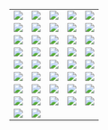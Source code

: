 ||||||
|---|---|---|---|---|
|[![](https://img.shields.io/badge/style-v0.5.0-blue.svg?style=for-the-badge&label=acme)](https://github.com/vancluever/terraform-provider-acme)|[![](https://img.shields.io/badge/style--blue.svg?style=for-the-badge&label=ad)](https://github.com/GSLabDev/terraform-provider-ad)|[![](https://img.shields.io/badge/style-v0.0.9-blue.svg?style=for-the-badge&label=apigee)](https://github.com/zambien/terraform-provider-apigee)|[![](https://img.shields.io/badge/style-v1.2.2-blue.svg?style=for-the-badge&label=artifactory)](https://github.com/atlassian/terraform-provider-artifactory)|[![](https://img.shields.io/badge/style--blue.svg?style=for-the-badge&label=avi)](https://github.com/avinetworks/terraform-provider-avi)|
|[![](https://img.shields.io/badge/style--blue.svg?style=for-the-badge&label=aviatrix)](https://github.com/AviatrixSystems/terraform-provider-aviatrix)|[![](https://img.shields.io/badge/style--blue.svg?style=for-the-badge&label=couchdb)](https://github.com/nicolai86/terraform-provider-couchdb)|[![](https://img.shields.io/badge/style-v1.0.5-blue.svg?style=for-the-badge&label=drp)](https://github.com/rackn/terraform-provider-drp/)|[![](https://img.shields.io/badge/style--blue.svg?style=for-the-badge&label=dockermachine)](https://github.com/gstruct/terraform-provider-dockermachine)|[![](https://img.shields.io/badge/style--blue.svg?style=for-the-badge&label=gandi)](https://github.com/tiramiseb/terraform-provider-gandi)|
|[![](https://img.shields.io/badge/style-v0.1.0-blue.svg?style=for-the-badge&label=restapi)](https://github.com/Mastercard/terraform-provider-restapi)|[![](https://img.shields.io/badge/style--blue.svg?style=for-the-badge&label=glue)](https://github.com/MikeSouza/terraform-provider-glue)|[![](https://img.shields.io/badge/style--blue.svg?style=for-the-badge&label=gocd)](https://github.com/drewsonne/terraform-provider-gocd)|[![](https://img.shields.io/badge/style-v0.1.0-blue.svg?style=for-the-badge&label=googlecalendar)](https://github.com/sethvargo/terraform-provider-googlecalendar)|[![](https://img.shields.io/badge/style-v0.1.4-blue.svg?style=for-the-badge&label=gsuite)](https://github.com/DeviaVir/terraform-provider-gsuite)|
|[![](https://img.shields.io/badge/style-v0.5.1-blue.svg?style=for-the-badge&label=helm)](https://github.com/mcuadros/terraform-provider-helm)|[![](https://img.shields.io/badge/style-v1.1.0-blue.svg?style=for-the-badge&label=hcloud)](https://github.com/hetznercloud/terraform-provider-hcloud)|[![](https://img.shields.io/badge/style--blue.svg?style=for-the-badge&label=httpfileupload)](https://github.com/GSLabDev/terraform-provider-httpfileupload)|[![](https://img.shields.io/badge/style--blue.svg?style=for-the-badge&label=oneview)](https://github.com/HewlettPackard/terraform-provider-oneview)|[![](https://img.shields.io/badge/style--blue.svg?style=for-the-badge&label=infoblox)](https://github.com/sky-uk/terraform-provider-infoblox)|
|[![](https://img.shields.io/badge/style--blue.svg?style=for-the-badge&label=jira)](https://github.com/anubhavmishra/terraform-provider-jira)|[![](https://img.shields.io/badge/style--blue.svg?style=for-the-badge&label=keboola)](https://github.com/plmwong/terraform-provider-keboola)|[![](https://img.shields.io/badge/style--blue.svg?style=for-the-badge&label=kafka)](https://github.com/Mongey/terraform-provider-kafka)|[![](https://img.shields.io/badge/style-v0.6.0-blue.svg?style=for-the-badge&label=kibana)](https://github.com/ewilde/terraform-provider-kibana)|[![](https://img.shields.io/badge/style-v0.14.0-blue.svg?style=for-the-badge&label=kong)](https://github.com/kevholditch/terraform-provider-kong)|
|[![](https://img.shields.io/badge/style-v1.1.0-blue.svg?style=for-the-badge&label=lxd)](https://github.com/sl1pm4t/terraform-provider-lxd)|[![](https://img.shields.io/badge/style-v0.2.2-blue.svg?style=for-the-badge&label=matchbox)](https://github.com/coreos/terraform-provider-matchbox)|[![](https://img.shields.io/badge/style-v0.4.5-blue.svg?style=for-the-badge&label=mongodbatlas)](https://github.com/akshaykarle/terraform-provider-mongodbatlas)|[![](https://img.shields.io/badge/style--blue.svg?style=for-the-badge&label=nutanix)](https://github.com/nutanix/terraform-provider-nutanix)|[![](https://img.shields.io/badge/style--blue.svg?style=for-the-badge&label=odl)](https://github.com/GSLabDev/terraform-provider-odl)|
|[![](https://img.shields.io/badge/style--blue.svg?style=for-the-badge&label=pass)](https://github.com/camptocamp/terraform-provider-pass)|[![](https://img.shields.io/badge/style--blue.svg?style=for-the-badge&label=puppetca)](https://github.com/camptocamp/terraform-provider-puppetca)|[![](https://img.shields.io/badge/style--blue.svg?style=for-the-badge&label=puppetdb)](https://github.com/camptocamp/terraform-provider-puppetdb)|[![](https://img.shields.io/badge/style-v1.2.1-blue.svg?style=for-the-badge&label=qingcloud)](https://github.com/yunify/terraform-provider-qingcloud)|[![](https://img.shields.io/badge/style--blue.svg?style=for-the-badge&label=redshift)](https://github.com/frankfarrell/terraform-provider-redshift)|
|[![](https://img.shields.io/badge/style--blue.svg?style=for-the-badge&label=rke)](https://github.com/yamamoto-febc/terraform-provider-rke)|[![](https://img.shields.io/badge/style-v0.5.7-blue.svg?style=for-the-badge&label=runscope)](https://github.com/ewilde/terraform-provider-runscope)|[![](https://img.shields.io/badge/style-v1.1.1-blue.svg?style=for-the-badge&label=sakuracloud)](https://github.com/sacloud/terraform-provider-sakuracloud)|[![](https://img.shields.io/badge/style-v0.4.0-blue.svg?style=for-the-badge&label=sentry)](https://github.com/jianyuan/terraform-provider-sentry)|[![](https://img.shields.io/badge/style-v2.7.0-blue.svg?style=for-the-badge&label=signalform)](https://github.com/Yelp/terraform-provider-signalform)|
|[![](https://img.shields.io/badge/style--blue.svg?style=for-the-badge&label=scvmm)](https://github.com/GSLabDev/terraform-provider-scvmm)|[![](https://img.shields.io/badge/style--blue.svg?style=for-the-badge&label=vra)](https://github.com/GSLabDev/terraform-provider-vra)|
